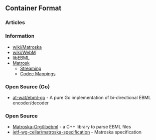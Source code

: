 ## Container Format


### Articles


### Information
- [wiki/Matroska](https://en.wikipedia.org/wiki/Matroska)
- [wiki/WebM](https://en.wikipedia.org/wiki/WebM)
- [libEBML](https://matroska-org.github.io/libebml/index.html) 
- [Matrosk](https://www.matroska.org/index.html)
	- [Streaming](https://www.matroska.org/technical/streaming.html) 
	- [Codec Mappings](https://www.matroska.org/technical/codec_specs.html)


### Open Source (Go)
- [at-wat/ebml-go](https://github.com/at-wat/ebml-go) - A pure Go implementation of bi-directional EBML encoder/decoder


### Open Source
- [Matroska-Org/libebml](https://github.com/Matroska-Org/libebml) - a C++ library to parse EBML files 
- [ietf-wg-cellar/matroska-specification](https://github.com/ietf-wg-cellar/matroska-specification) - Matroska specification

